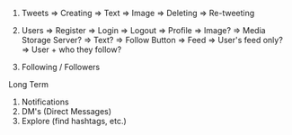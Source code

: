 1. Tweets
    => Creating
        => Text
        => Image
    => Deleting
    => Re-tweeting

2. Users
    => Register
    => Login
    => Logout
    => Profile
        => Image?
            => Media Storage Server?
        => Text?
        => Follow Button
    => Feed
        => User's feed only?
        => User + who they follow?

3. Following / Followers

Long Term
1. Notifications
2. DM's (Direct Messages)
3. Explore (find hashtags, etc.)